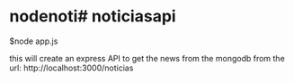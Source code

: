 # nodenoti# noticiasapi
$node app.js

this will create an express API to get the news from the mongodb from the url: http://localhost:3000/noticias
